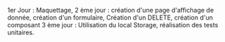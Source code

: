 1er Jour : Maquettage,
2 ème jour : création d'une page d'affichage de donnée, création d'un formulaire, Création d'un DELETE, création d'un composant 
3 ème jour : Utilisation du local Storage, réalisation des tests unitaires.
